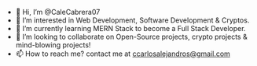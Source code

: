 - 👋 Hi, I’m @CaleCabrera07
- 👀 I’m interested in Web Development, Software Development & Cryptos.
- 🌱 I’m currently learning MERN Stack to become a Full Stack Developer.
- 💞️ I’m looking to collaborate on Open-Source projects, crypto projects & mind-blowing projects!
- 📫 How to reach me? contact me at ccarlosalejandros@gmail.com

<!---
CaleCabrera07/CaleCabrera07 is a ✨ special ✨ repository because its `README.md` (this file) appears on your GitHub profile.
You can click the Preview link to take a look at your changes.
--->
